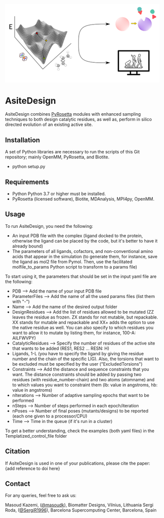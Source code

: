 ![Alt text](Templatized_control_file/TOC.png)

# AsiteDesign

AsiteDesign combines [PyRosetta](http://www.pyrosetta.org/) modules with enhanced sampling techniques to both design catalytic residues, as well as, perform in silico directed evolution of an existing active site.

## Installation

A set of Python libraries are necessary to run the scripts of this Git repository; mainly OpenMM, PyRosetta, and Biotite.
* python setup.py 

## Requirements

* Python Python 3.7 or higher must be installed.
* PyRosetta (licensed software), Biotite, MDAnalysis, MPI4py, OpenMM.

## Usage

To run AsiteDesign, you need the following:

* An input PDB file with the complex (ligand docked to the protein, otherwise the ligand can be placed by the code, but it's better to have it already bound)
* The parameters of all ligands, cofactors, and non-conventional amino acids that appear in the simulation (to generate them, for instance, save the ligand as mol2 file from Pymol. Then, use the facilitated molfile\_to\_params Python script to transform to a params file)

To start using it, the parameters that should be set in the input yaml file are the following:

* PDB --> Add the name of your input PDB file
* ParameterFiles --> Add the name of all the used params files (list them with "-")
* Name --> Add the name of the desired output folder
* DesignResidues --> Add the list of residues allowed to be mutated (ZZ leaves the residue as frozen. ZX stands for not mutable, but repackable. XX stands for mutable and repackable and XX+ adds the option to use the native residue as well. You can also specify to which residues you want to allow it to mutate by listing them, for instance, 100-A: AILFWVPY)
* CatalyticResidues --> Specify the number of residues of the active site that wants to be added (RES1, RES2 ... RESN: H)
* Ligands, 1-L (you have to specify the ligand by giving the residue number and the chain of the specific LIG). Also, the torsions that want to be excluded must be specified by the user ("ExcludedTorsions")
* Constraints --> Add the distance and sequence constraints that you want. The distance constraints should be added by passing two residues (with residue\_number-chain) and two atoms (atomname) and to which values you want to constraint them (lb: value in angstroms, hb: value in angstroms)
* nIterations --> Number of adaptive sampling epochs that want to be performed
* nSteps --> Number of steps performed in each epoch/iteration
* nPoses --> Number of final poses (mutants/designs) to be reported (each one given to a processor/CPU)
* Time --> Time in the queue (if it's run in a cluster)
	
To get a better understanding, check the examples (both yaml files) in the Templatized\_control\_file folder

## Citation

If AsiteDesign is used in one of your publications, please cite the paper: {add reference to doi here}

## Contact

For any queries, feel free to ask us:

Masoud Kazemi, ([@masoudk](https://github.com/masoudk)), Biomatter Designs, Vilnius, Lithuania
Sergi Roda, ([@SergiR1996](https://github.com/SergiR1996)), Barcelona Supercomputing Center, Barcelona, Spain
